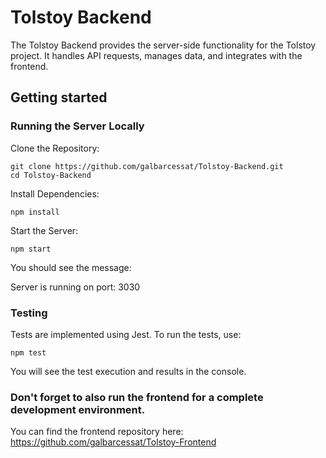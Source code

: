 # Tolstoy Backend
The Tolstoy Backend provides the server-side functionality for the Tolstoy project.
It handles API requests, manages data, and integrates with the frontend.
## Getting started

### Running the Server Locally
Clone the Repository:

```
git clone https://github.com/galbarcessat/Tolstoy-Backend.git
cd Tolstoy-Backend
```
Install Dependencies:

```
npm install
```
Start the Server:

```
npm start
```

You should see the message:

Server is running on port: 3030

### Testing

Tests are implemented using Jest. To run the tests, use:

```
npm test
```
You will see the test execution and results in the console.

### Don't forget to also run the frontend for a complete development environment.
You can find the frontend repository here: https://github.com/galbarcessat/Tolstoy-Frontend

